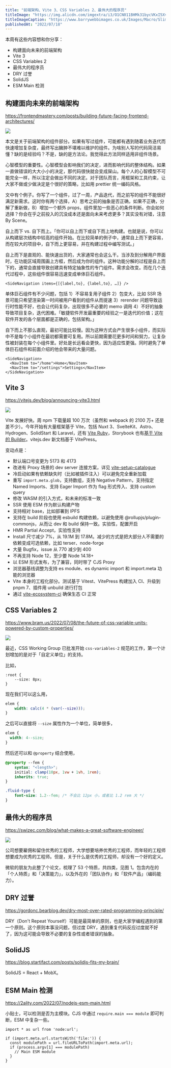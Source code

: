 ```yaml
---
title: "前端架构、Vite 3、CSS Variables 2、最伟大的程序员"
titleImage: "https://img.alicdn.com/imgextra/i3/O1CN011BHMk31bycVKxI5Xv_!!6000000003534-0-tps-1024-576.jpg"
titleImageCaption: "https://www.barrywebbimages.co.uk/Images/Macro/Slime-Moulds-Myxomycetes/"
publishedAt: "2022/07/18"
---
```


本周有这些内容想和你分享：

- 构建面向未来的前端架构
- Vite 3
- CSS Variables 2
- 最伟大的程序员
- DRY 过誉
- SolidJS
- ESM Main 检测

## 构建面向未来的前端架构
https://frontendmastery.com/posts/building-future-facing-frontend-architectures/

![](https://img.alicdn.com/imgextra/i1/O1CN013SKepG1xG7ZNMKZaq_!!6000000006415-0-tps-2332-1006.jpg)

本文是关于前端架构的组件部分。如果有写过组件，可能都有遇到随着业务迭代而快速增加复杂度，最终写出臃肿不堪难以维护的组件。为啥别人写的代码简洁易懂？缺的是经验吗？不是，缺的是方法论。我觉得此方法同样适用非组件场景。

心智模型的重要性。心智模型会影响我们的决定，进而影响代码的整体结构。如果一直做错误的大大小小的决定，那代码很快就会变成屎山。每个人的心智模型不可能完全一样，所以注定会做出不同的决定。对于团队而言，用框架和工具约束，让大家不做或少做决定是个很好的策略，比如用 prettier 统一编码风格。

文中有个例子。你写了一个组件，过了一周，产品迭代，而之前写的组件不能很好满足新需求。这时你有两个选择，A）思考之前的抽象是否正确，如果不正确，分解了重新做，B）增加一个额外 props，组件里加一些恶心的条件判断。你会如何选择？你会在乎之前投入的沉没成本还是面向未来考虑更多？其实没有对错，注意 By Scene。

自上而下 vs. 自下而上。「你可以自上而下或自下而上地构建。也就是说，你可以从构建层次结构中较高的组件开始。在比较简单的例子中，通常自上而下更容易，而在较大的项目中，自下而上更容易，并在构建过程中编写测试。」

自上而下是直观的、能快速出货的，大家通常也会这么干。当涉及到分解用户界面时，在功能区域周围画上方框，然后成为你的组件。这种功能分解的过程是自上而下的，通常会直接导致创建具有特定抽象性的专门组件。需求会改变。而在几个迭代过程中，这些组件很容易迅速变成单体巨石组件。

```
<SideNavigation items={[{label,to}, {label,to}, …]} />
```

单体巨石组件有不少问题，包括 1）不容易复用子组件 2）包变大，比如 SSR 场景可能只希望渲染第一时间被用户看到的组件从而提速 3）rerender 问题导致运行时性能不好，也会让代码复杂，出现很多不必要的 memo 调用 4）不好的抽象导致项目复杂，迭代困难。「敏捷软件开发最重要的经验之一是迭代的价值；这在软件开发的各个层面都是正确的，包括架构。」

自下而上不那么直观，最初可能比较慢。因为这种方式会产生很多小组件，而实际中不是每个小组件在最初都需要可复用。所以前期需要花更多时间和努力，让复杂性被封装在每个小组件里。好处是长远看会更快，因为适应性更强。同时避免了单体巨石组件和前面介绍的他会带来的大量问题。

```
<SideNavigation>
  <NavItem to="/home">Home</NavItem>
  <NavItem to="/settings">Settings</NavItem>
</SideNavigation>
```

## Vite 3
https://vitejs.dev/blog/announcing-vite3.html

![](https://img.alicdn.com/imgextra/i2/O1CN01SqlaBt1ePIoOHVtZd_!!6000000003863-0-tps-2160-1080.jpg)

Vite 发展好快。周 npm 下载量超 100 万次（虽然和 webpack 的 2100 万+ 还是差不少）。今年开始有大量框架基于 Vite，包括 Nuxt 3、SvelteKit、Astro、Hydrogen、SolidStart 和 Laravel，还有 [Vite Ruby](https://vite-ruby.netlify.app/)，Storybook 也有[基于 Vite 的 Builder](https://github.com/storybookjs/builder-vite)。vitejs.dev 新文档基于 VitePress。

变动点是：

* 默认端口号变更为 5173 和 4173
* 改进有 Proxy 场景的 dev server 连接方案，详见 [vite-setup-catalogue](https://github.com/sapphi-red/vite-setup-catalogue)
* 冷启动如果有依赖缺失时（比如被插件注入）可以避免完全重新加载
* 重写 `import.meta.glob`，支持数组，支持 Negative Pattern，支持指定 Named Imports、支持 Eager Import 作为 flag 形式传入、支持 custom query
* 修改 WASM 的引入方式，和未来的标准一致
* SSR 使用 ESM 作为默认构建产物
* 支持相对 base，比如部署到 IPFS
* 支持在 build 阶段也使用 esbuild 构建依赖，以避免使用 @rollupjs/plugin-commonjs，从而让 dev 和 build 保持一致。实验性，配置开启
* HMR Partial Accept，实验性支持
* Install 尺寸减少 7%，从 19.1M 到 17.8M。减少的方式是把大部分人不需要的依赖变成可选依赖，比如 terser、node-forge
* 大量 Bugfix，issue 从 770 减少到 400
* 不再支持 Node 12，至少要 Node 14.18+
* 以 ESM 形式发布，为了兼容，同时带了 CJS Proxy
* 浏览器基线调整为支持 es module、es dynamic import 和 import.meta 功能的浏览器
* Vite 本身的工程化部分。测试基于 Vitest、VitePress 构建加入 CI、升级到 pnpm 7、插件用 unbuild 进行打包
* 通过 [vite-ecosystem-ci](https://github.com/vitejs/vite-ecosystem-ci) 确保生态 CI 正常

## CSS Variables 2
https://www.bram.us/2022/07/08/the-future-of-css-variable-units-powered-by-custom-properties/

![](https://img.alicdn.com/imgextra/i1/O1CN019MZ3rO1zOU22NBHpj_!!6000000006704-0-tps-1120-801.jpg)

最近，CSS Working Group 已批准开始 `css-variables-2` 规范的工作，第一个计划增加的是对于「自定义单位」的支持。

比如，

```
:root {
	--size: 8px;
}
```

现在我们可以这么用，

```css
elem {
	width: calc(4 * (var(--size)));
}
```

之后可以直接将 `--size` 属性作为一个单位，简单很多，

```css
elem {
  width: 4--size;
}
```

然后还可以和 `@property` 结合使用，

```css
@property --fem {
	syntax: "<length>";
	initial: clamp(10px, 1vw + 1vh, 1rem);
	inherits: true;
}

.fluid-type {
	font-size: 1.2--fem; /* 不会比 12px 小，或者比 1.2 rem 大 */
}
```

## 最伟大的程序员
https://swizec.com/blog/what-makes-a-great-software-engineer/

![](https://img.alicdn.com/imgextra/i4/O1CN01Occxq11vLxNzVGEUG_!!6000000006157-0-tps-1318-544.jpg)

公司想要雇佣和留住优秀的工程师，大学想要培养优秀的工程师，而年轻的工程师想要成为优秀的工程师。但是，关于什么是优秀的工程师，却没有一个好的定义。

微软的朋友为此整了个论文，梳理了 53 个特质，共四类，见图 1。包含内在的「个人特质」和「决策能力」，以及外在的「团队协作」和「软件产品」（编码能力）。

## DRY 过誉
https://gordonc.bearblog.dev/dry-most-over-rated-programming-principle/

DRY（Don't Repeat Yourself）可能是最简单的原则，也是大家学编程遇到的第一个原则。这个原则本事没问题，但过度 DRY，遇到重复代码反应过度就不好了，因为这可能会导致不必要的复杂性或者错误的抽象。

## SolidJS
https://blog.startifact.com/posts/solidjs-fits-my-brain/

SolidJS = React + MobX。

## ESM Main 检测
https://2ality.com/2022/07/nodejs-esm-main.html

小贴士，可以检测是否为主模块。CJS 中通过 `require.main === module` 即可判断，ESM 中复杂一些。

```
import * as url from 'node:url';

if (import.meta.url.startsWith('file:')) {
  const modulePath = url.fileURLToPath(import.meta.url);
  if (process.argv[1] === modulePath) 
    // Main ESM module
  }
}
```
